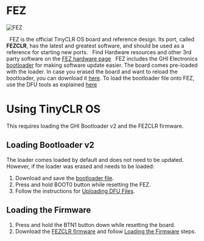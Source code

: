 # FEZ

![FEZ](../../hardware/products/images/fez.jpg)

 
FEZ is the official TinyCLR OS board and reference design. Its port, called **FEZCLR**, has the latest and greatest software, and should be used as a reference for starting new ports. 
 
Find Hardware resources and other 3rd party software on the [FEZ hardware page](../../hardware/products/fez.md)
 
FEZ includes the GHI Electronics [bootloader](../../hardware/loaders/ghi_bootloader.md) for making software update easier. The board comes pre-loaded with the loader. In case you erased the board and want to reload the bootloader, you can download it [here](../../hardware/loaders/ghi_bootloader.md#fezclr). To load the bootloader file onto FEZ, use the DFU tools as explained [here](../../hardware/loaders/stm32_bootloader.md)
 
# Using TinyCLR OS
This requires loading the GHI Bootloader v2 and the FEZCLR firmware.
 
## Loading Bootloader v2
The loader comes loaded by default and does not need to be updated. However, if the loader was erased and needs to be loaded:
1. Download and save the [bootloader file](../../hardware/loaders/ghi_bootloader.md#fezclr).
2. Press and hold BOOT0 button while resetting the FEZ.
3. Follow the instructions for [Uploading DFU Files](../../hardware/loaders/stm32_bootloader.md).
 
## Loading the Firmware
1. Press and hold the BTN1 button down while resetting the board.
2. Download the [FEZCLR firmware](../../tinyclr/downloads.md#fezclr) and follow [Loading the Firmware](../../hardware/loaders/ghi_bootloader.md#loading-the-firmware) steps.
